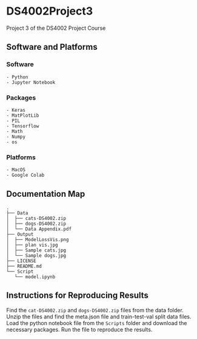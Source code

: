 # DS4002Project3
Project 3 of the DS4002 Project Course
## Software and Platforms

### Software
    - Python
    - Jupyter Notebook

### Packages

    - Keras
    - MatPlotLib
    - PIL
    - Tensorflow
    - Math
    - Numpy
    - os

### Platforms

    - MacOS
    - Google Colab


## Documentation Map
```console
.
├── Data
│  ├── cats-DS4002.zip
│  ├── dogs-DS4002.zip
│  └── Data Appendix.pdf
├── Output
│  ├── ModelLossVis.png
│  ├── plan vis.jpg
│  ├── Sample cats.jpg
│  └── Sample dogs.jpg
├── LICENSE
├── README.md
└── Script
   └── model.ipynb
```


## Instructions for Reproducing Results

Find the `cat-DS4002.zip` and `dogs-DS4002.zip` files from the data folder. Unzip the files and find the meta.json file and train-test-val split data files. Load the python notebook file from the `Scripts` folder and download the necessary packages. Run the file to reproduce the results. 
